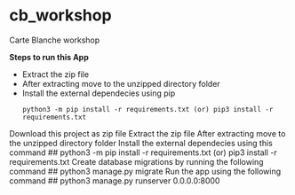 # cb_workshop
Carte Blanche workshop

**Steps to run this App**
- Extract the zip file
- After extracting move to the unzipped directory folder
- Install the external dependecies using pip
  ```
  python3 -m pip install -r requirements.txt (or) pip3 install -r requirements.txt
  ```
  




Download this project as zip file
    Extract the zip file
    After extracting move to the unzipped directory folder
    Install the external dependecies using this command 
    ## python3 -m pip install -r requirements.txt (or) pip3 install -r requirements.txt
    Create database migrations by running the following command 
    ## python3 manage.py migrate
    Run the app using the following command 
    ## python3 manage.py runserver 0.0.0.0:8000
    
